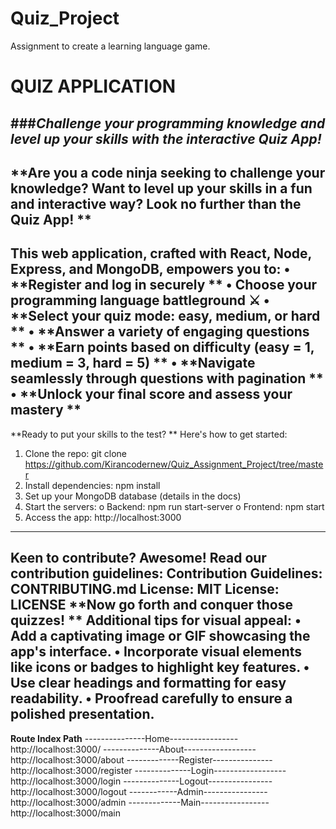 # Quiz_Project
Assignment to create a learning language game.



# **QUIZ APPLICATION**
###_Challenge your programming knowledge and level up your skills with the interactive Quiz App!_
---
**Are you a code ninja seeking to challenge your knowledge?   Want to level up your skills in a fun and interactive way?   Look no further than the Quiz App! **
---
This web application, crafted with React, Node, Express, and MongoDB, empowers you to:
•	**Register and log in securely **
•	Choose your programming language battleground ⚔️
•	**Select your quiz mode: easy, medium, or hard **
•	**Answer a variety of engaging questions **
•	**Earn points based on difficulty (easy = 1, medium = 3, hard = 5) **
•	**Navigate seamlessly through questions with pagination **
•	**Unlock your final score and assess your mastery **
---

**Ready to put your skills to the test? **
Here's how to get started:
1.	Clone the repo: git clone https://github.com/Kirancodernew/Quiz_Assignment_Project/tree/master
2.	Install dependencies: npm install
3.	Set up your MongoDB database (details in the docs)
4.	Start the servers:
o	Backend: npm run start-server
o	Frontend: npm start
5.	Access the app: http://localhost:3000
---


Keen to contribute? Awesome! Read our contribution guidelines: **Contribution Guidelines**: CONTRIBUTING.md
**License**: MIT License: LICENSE
**Now go forth and conquer those quizzes! **
**Additional tips for visual appeal:**
•	Add a captivating image or GIF showcasing the app's interface.
•	Incorporate visual elements like icons or badges to highlight key features.
•	Use clear headings and formatting for easy readability.
•	Proofread carefully to ensure a polished presentation.
---

**Route Index Path**
---------------Home----------------- 
http://localhost:3000/
--------------About------------------
http://localhost:3000/about
-------------Register---------------
http://localhost:3000/register
--------------Login------------------
http://localhost:3000/login
--------------Logout----------------
http://localhost:3000/logout
------------Admin----------------
http://localhost:3000/admin
-------------Main-----------------
http://localhost:3000/main

